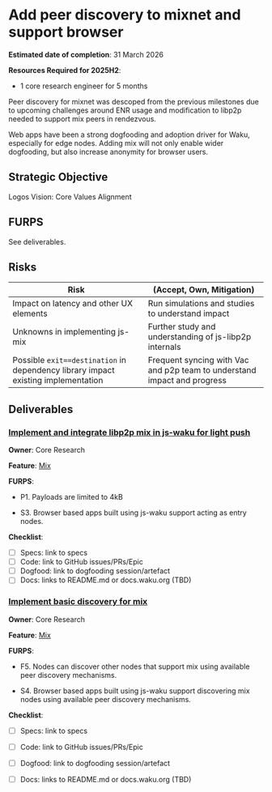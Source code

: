 # Add peer discovery to mixnet and support browser

**Estimated date of completion**: 31 March 2026

**Resources Required for 2025H2**:

- 1 core research engineer for 5 months

Peer discovery for mixnet was descoped from the previous milestones due to upcoming challenges around ENR usage and modification to libp2p needed to support mix peers in rendezvous.

Web apps have been a strong  dogfooding and adoption driver for Waku, especially for edge nodes. Adding mix will not only enable wider dogfooding, but also increase anonymity for browser users.

## Strategic Objective

Logos Vision: Core Values Alignment

## FURPS

See deliverables.

## Risks

| Risk                                    | (Accept, Own, Mitigation)                                          |
| --------------------------------------- | ------------------------------------------------------------------ |
| Impact on latency and other UX elements | Run simulations and studies to understand impact                   |
| Unknowns in implementing js-mix         | Further study and understanding of js-libp2p internals             |
| Possible `exit==destination` in dependency library impact existing implementation | Frequent syncing with Vac and p2p team to understand impact and progress |

## Deliverables

### [Implement and integrate libp2p mix in js-waku for light push](https://github.com/waku-org/pm/issues/365)

**Owner**: Core Research

**Feature**: [Mix](/FURPS/core/mix.md)

**FURPS**:

- P1. Payloads are limited to 4kB

- S3. Browser based apps built using js-waku support acting as entry nodes.

**Checklist**:

- [ ] Specs: link to specs
- [ ] Code: link to GitHub issues/PRs/Epic
- [ ] Dogfood: link to dogfooding session/artefact
- [ ] Docs: links to README.md or docs.waku.org (TBD)

### [Implement basic discovery for mix](https://github.com/waku-org/pm/issues/366)

**Owner**: Core Research

**Feature**: [Mix](/FURPS/core/mix.md)

**FURPS**:

- F5. Nodes can discover other nodes that support mix using available peer discovery mechanisms.

- S4. Browser based apps built using js-waku support discovering mix nodes using available peer discovery mechanisms.

**Checklist**:

- [ ] Specs: link to specs
- [ ] Code: link to GitHub issues/PRs/Epic
- [ ] Dogfood: link to dogfooding session/artefact
- [ ] Docs: links to README.md or docs.waku.org (TBD)

